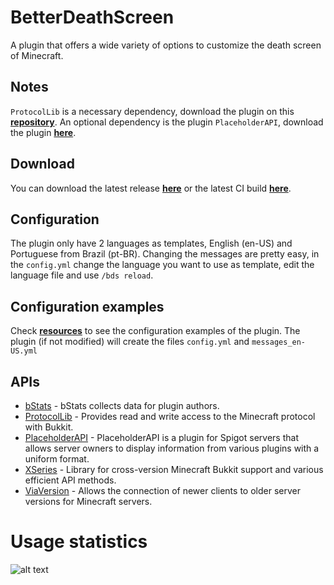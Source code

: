 # BetterDeathScreen

A plugin that offers a wide variety of options to customize the death screen of Minecraft. </br>

## Notes

`ProtocolLib` is a necessary dependency, download the plugin on this [**repository**](https://github.com/dmulloy2/ProtocolLib/releases).
An optional dependency is the plugin `PlaceholderAPI`, download the plugin [**here**](https://github.com/PlaceholderAPI/PlaceholderAPI/releases).

## Download

You can download the latest release [**here**](https://github.com/VictorTedesco/BetterDeathScreen/releases) or the
latest CI build [**here**](https://nightly.link/VictorTedesco/BetterDeathScreen/workflows/build-and-upload/master/BetterDeathScreen-Bukkit.zip).

## Configuration

The plugin only have 2 languages as templates, English (en-US) and Portuguese from Brazil (pt-BR). Changing the messages
are pretty easy,
in the `config.yml` change the language you want to use as template, edit the language file and use `/bds reload`.

## Configuration examples

Check [**resources**](https://github.com/VictorTedesco/BetterDeathScreen/tree/master/bukkit/src/main/resources) to
see the configuration examples of the plugin. The plugin (if not modified) will create the files
`config.yml` and `messages_en-US.yml`

## APIs

- [bStats](https://github.com/Bastian/bStats) - bStats collects data for plugin authors.
- [ProtocolLib](https://github.com/dmulloy2/ProtocolLib) - Provides read and write access to the Minecraft protocol with
  Bukkit.
- [PlaceholderAPI](https://github.com/PlaceholderAPI/PlaceholderAPI) - PlaceholderAPI is a plugin for Spigot servers
  that allows server owners to display information from various plugins with a uniform format.
- [XSeries](https://github.com/CryptoMorin/XSeries) - Library for cross-version Minecraft Bukkit support and various
  efficient API methods.
- [ViaVersion](https://github.com/ViaVersion/ViaVersion) - Allows the connection of newer clients to older server versions for Minecraft servers.

# Usage statistics

![alt text](https://bstats.org/signatures/bukkit/BetterDeathScreen.svg)